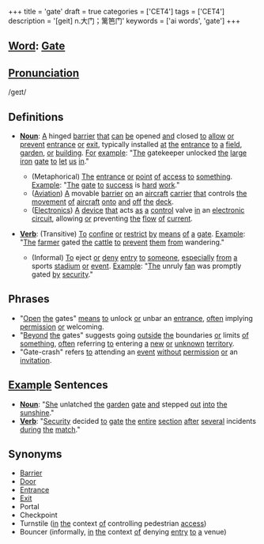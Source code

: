 +++
title = 'gate'
draft = true
categories = ['CET4']
tags = ['CET4']
description = '[geit] n.大门；篱笆门'
keywords = ['ai words', 'gate']
+++

## [Word](/en/post/word/): [Gate](/en/post/gate/)

## [Pronunciation](/en/post/pronunciation/)
/ɡeɪt/

## Definitions
- **[Noun](/en/post/noun/)**: [A](/en/post/a/) hinged [barrier](/en/post/barrier/) [that](/en/post/that/) [can](/en/post/can/) [be](/en/post/be/) opened [and](/en/post/and/) closed [to](/en/post/to/) [allow](/en/post/allow/) [or](/en/post/or/) [prevent](/en/post/prevent/) [entrance](/en/post/entrance/) [or](/en/post/or/) [exit](/en/post/exit/), typically installed [at](/en/post/at/) [the](/en/post/the/) [entrance](/en/post/entrance/) [to](/en/post/to/) [a](/en/post/a/) [field](/en/post/field/), [garden](/en/post/garden/), [or](/en/post/or/) [building](/en/post/building/). [For](/en/post/for/) [example](/en/post/example/): "[The](/en/post/the/) gatekeeper unlocked [the](/en/post/the/) [large](/en/post/large/) [iron](/en/post/iron/) [gate](/en/post/gate/) [to](/en/post/to/) [let](/en/post/let/) [us](/en/post/us/) [in](/en/post/in/)."
  - (Metaphorical) [The](/en/post/the/) [entrance](/en/post/entrance/) [or](/en/post/or/) [point](/en/post/point/) [of](/en/post/of/) [access](/en/post/access/) [to](/en/post/to/) [something](/en/post/something/). [Example](/en/post/example/): "[The](/en/post/the/) [gate](/en/post/gate/) [to](/en/post/to/) [success](/en/post/success/) is [hard](/en/post/hard/) [work](/en/post/work/)."
  - ([Aviation](/en/post/aviation/)) [A](/en/post/a/) movable [barrier](/en/post/barrier/) [on](/en/post/on/) an [aircraft](/en/post/aircraft/) [carrier](/en/post/carrier/) [that](/en/post/that/) controls [the](/en/post/the/) [movement](/en/post/movement/) [of](/en/post/of/) [aircraft](/en/post/aircraft/) [onto](/en/post/onto/) [and](/en/post/and/) [off](/en/post/off/) [the](/en/post/the/) [deck](/en/post/deck/).
  - ([Electronics](/en/post/electronics/)) [A](/en/post/a/) [device](/en/post/device/) [that](/en/post/that/) acts [as](/en/post/as/) [a](/en/post/a/) [control](/en/post/control/) valve [in](/en/post/in/) an [electronic](/en/post/electronic/) [circuit](/en/post/circuit/), allowing [or](/en/post/or/) preventing [the](/en/post/the/) [flow](/en/post/flow/) [of](/en/post/of/) [current](/en/post/current/).
  
- **[Verb](/en/post/verb/)**: (Transitive) [To](/en/post/to/) [confine](/en/post/confine/) [or](/en/post/or/) [restrict](/en/post/restrict/) [by](/en/post/by/) [means](/en/post/means/) [of](/en/post/of/) [a](/en/post/a/) [gate](/en/post/gate/). [Example](/en/post/example/): "[The](/en/post/the/) [farmer](/en/post/farmer/) gated [the](/en/post/the/) [cattle](/en/post/cattle/) [to](/en/post/to/) [prevent](/en/post/prevent/) [them](/en/post/them/) [from](/en/post/from/) wandering."
  - (Informal) [To](/en/post/to/) eject [or](/en/post/or/) [deny](/en/post/deny/) [entry](/en/post/entry/) [to](/en/post/to/) [someone](/en/post/someone/), [especially](/en/post/especially/) [from](/en/post/from/) [a](/en/post/a/) sports [stadium](/en/post/stadium/) [or](/en/post/or/) [event](/en/post/event/). [Example](/en/post/example/): "[The](/en/post/the/) unruly [fan](/en/post/fan/) was promptly gated [by](/en/post/by/) [security](/en/post/security/)."

## Phrases
- "[Open](/en/post/open/) [the](/en/post/the/) gates" [means](/en/post/means/) [to](/en/post/to/) unlock [or](/en/post/or/) unbar an [entrance](/en/post/entrance/), [often](/en/post/often/) implying [permission](/en/post/permission/) [or](/en/post/or/) welcoming.
- "[Beyond](/en/post/beyond/) [the](/en/post/the/) gates" suggests going [outside](/en/post/outside/) [the](/en/post/the/) boundaries [or](/en/post/or/) limits [of](/en/post/of/) [something](/en/post/something/), [often](/en/post/often/) referring [to](/en/post/to/) entering [a](/en/post/a/) [new](/en/post/new/) [or](/en/post/or/) [unknown](/en/post/unknown/) [territory](/en/post/territory/).
- "Gate-crash" refers [to](/en/post/to/) attending an [event](/en/post/event/) [without](/en/post/without/) [permission](/en/post/permission/) [or](/en/post/or/) an [invitation](/en/post/invitation/).

## [Example](/en/post/example/) Sentences
- **[Noun](/en/post/noun/)**: "[She](/en/post/she/) unlatched [the](/en/post/the/) [garden](/en/post/garden/) [gate](/en/post/gate/) [and](/en/post/and/) stepped [out](/en/post/out/) [into](/en/post/into/) [the](/en/post/the/) [sunshine](/en/post/sunshine/)."
- **[Verb](/en/post/verb/)**: "[Security](/en/post/security/) decided [to](/en/post/to/) [gate](/en/post/gate/) [the](/en/post/the/) [entire](/en/post/entire/) [section](/en/post/section/) [after](/en/post/after/) [several](/en/post/several/) incidents [during](/en/post/during/) [the](/en/post/the/) [match](/en/post/match/)."

## Synonyms
- [Barrier](/en/post/barrier/)
- [Door](/en/post/door/)
- [Entrance](/en/post/entrance/)
- [Exit](/en/post/exit/)
- Portal
- Checkpoint
- Turnstile ([in](/en/post/in/) [the](/en/post/the/) context [of](/en/post/of/) controlling pedestrian [access](/en/post/access/))
- Bouncer (informally, [in](/en/post/in/) [the](/en/post/the/) context [of](/en/post/of/) denying [entry](/en/post/entry/) [to](/en/post/to/) [a](/en/post/a/) venue)
